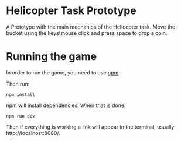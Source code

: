 # Helicopter Task Prototype

A Prototype with the main mechanics of the Helicopter task. Move the bucket using the keys\mouse click and press space to drop a coin.

# Running the game

In order to run the game, you need to use [npm](https://docs.npmjs.com/downloading-and-installing-node-js-and-npm).

Then run:
```
npm install
``` 
npm will install dependencies. When that is done:
```
npm run dev
```

Then if everything is working a link will appear in the terminal, usually  http://localhost:8080/.

